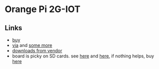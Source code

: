 # Orange Pi 2G-IOT


## Links

- [buy](https://www.aliexpress.com/store/product/Orange-Pi-2G-IOT-ARM-Cortex-A5-32bit-Support-ubuntu-linux-and-android-mini-PC-Beyond/1553371_32802458477.html)
- [via](http://www.cnx-software.com/2017/03/30/orange-pi-2g-iot-arm-linux-development-board-with-2ggsm-support-is-up-for-sale-for-9-90/) and [some more](http://www.cnx-software.com/2017/04/18/rda-micro-rda8810-android-sdk-with-linux-u-boot-source-code-for-orange-pi-2g-iot-board-released/)
- [downloads from vendor](http://www.orangepi.org/downloadresources/)
- board is picky on SD cards. see [here](http://www.orangepi.org/orangepibbsen/forum.php?mod=viewthread&tid=2745&page=1#pid19174) and [here](http://www.orangepi.org/orangepibbsen/forum.php?mod=redirect&goto=findpost&ptid=2691&pid=19252), if nothing helps, buy [here](https://www.aliexpress.com/store/product/For-Orange-PI-8GB-Class10-SD-Card-Lubuntu-OS-is-inside/1553371_32321398606.html)
